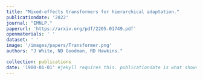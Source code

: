 ```yaml
---
title: "Mixed-effects transformers for hierarchical adaptation."
publicationdate: '2022'
journal: "EMNLP."
paperurl: 'https://arxiv.org/pdf/2205.01749.pdf'
openmaterials: ' '
dataset: ' '
image: '/images/papers/Transformer.png'
authors: "J White, ND Goodman, RD Hawkins."

collection: publications
date: '1900-01-01' #jekyll requires this. publicationdate is what shows up
---
```

